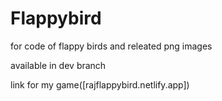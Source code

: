 # Flappybird

for code of flappy birds and releated png images 

available in dev branch

link for my game([rajflappybird.netlify.app])
